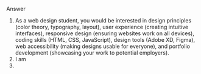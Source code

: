 Answer
1) As a web design student, you would be interested in design principles (color theory, typography, layout), user experience (creating intuitive interfaces), responsive design (ensuring websites work on all devices), coding skills (HTML, CSS, JavaScript), design tools (Adobe XD, Figma), web accessibility (making designs usable for everyone), and portfolio development (showcasing your work to potential employers).
2) I am
3) 
